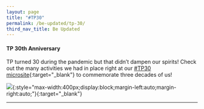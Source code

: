 ```yaml
---
layout: page
title: "#TP30"
permalink: /be-updated/tp-30/
third_nav_title: Be Updated
---
```

#### TP 30th Anniversary ####
TP turned 30 during the pandemic but that didn’t dampen our spirits! Check out the many activities we had in place right at our [#TP30 microsite](https://www.tp.edu.sg/30/){:target="_blank"} to commemorate three decades of us!
    
 
[![]({{site.baseurl}}/images/tp30.gif)](https://www.instagram.com/stories/highlights/17875370815546512/){:style="max-width:400px;display:block;margin-left:auto;margin-right:auto;"}{:target="_blank"}

---
